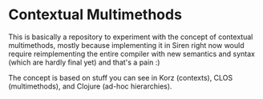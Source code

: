 # Contextual Multimethods

This is basically a repository to experiment with the concept of contextual multimethods,
mostly because implementing it in Siren right now would require reimplementing the entire
compiler with new semantics and syntax (which are hardly final yet) and that's a pain :)

The concept is based on stuff you can see in Korz (contexts), CLOS (multimethods),
and Clojure (ad-hoc hierarchies).

